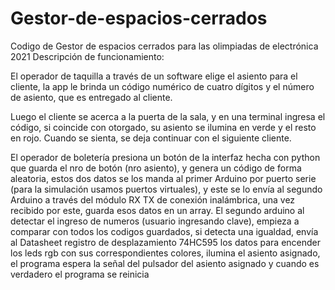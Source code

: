 # Gestor-de-espacios-cerrados
Codigo de Gestor de espacios cerrados para las olimpiadas de electrónica 2021
Descripción de funcionamiento:

El operador de taquilla a través de un software elige el asiento para el cliente, la app le brinda un código numérico de cuatro dígitos y el número de asiento, que es entregado al cliente.

Luego el cliente se acerca a la puerta de la sala, y en una terminal ingresa el código, si coincide con otorgado, su asiento se ilumina en verde y el resto en rojo. Cuando se sienta, se deja continuar con el siguiente cliente.

El operador de boletería presiona un botón de la interfaz hecha con python que guarda el nro de botón (nro asiento), y genera un código de forma aleatoria, estos dos datos se los manda al primer Arduino por puerto serie (para la simulación usamos puertos virtuales), y este se lo envía al segundo Arduino a través del módulo RX TX de conexión inalámbrica, una vez recibido por este, guarda esos datos en un array. El segundo arduino al detectar el ingreso de numeros (usuario ingresando clave), empieza a comparar con todos los codigos guardados, si detecta una igualdad, envía al Datasheet registro de desplazamiento 74HC595 los datos para encender los leds rgb con sus correspondientes colores, ilumina el asiento asignado, el programa espera la señal del pulsador del asiento asignado y cuando es verdadero el programa se reinicia
